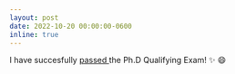 ```yaml
---
layout: post
date: 2022-10-20 00:00:00-0600
inline: true
---
```


I have succesfully <a href = 'https://drive.google.com/file/d/1wHHwJWdqLnuMC33E5DFY5A0se9elG_3B/view?usp=sharing'> passed </a> the Ph.D Qualifying Exam! :sparkles: :smile:
